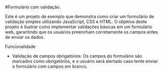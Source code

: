 #Formulário com validação.

Este é um projeto de exemplo que demonstra como criar um formulário de validação simples utilizando JavaScript, CSS e HTML. O objetivo deste projeto é ilustrar como implementar validações básicas em um formulário web, garantindo que os usuários preencham corretamente os campos antes de enviar os dados.

Funcionalidade

- Validação de campos obrigatórios: Os campos do formulário são marcados como obrigatórios, e o usuário será alertado caso tente enviar o formulário com campos em branco.
